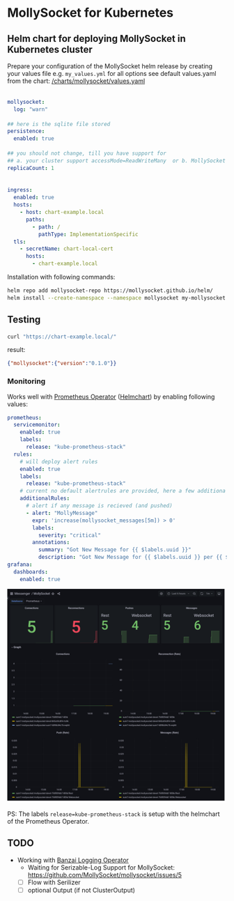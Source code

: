 # MollySocket for Kubernetes

## Helm chart for deploying MollySocket in Kubernetes cluster

Prepare your configuration of the MollySocket helm release by creating your values file e.g. `my_values.yml`
for all options see default values.yaml from the chart: [/charts/mollysocket/values.yaml](/charts/mollysocket/values.yaml)

```yaml

mollysocket:
  log: "warn"

## here is the sqlite file stored
persistence:
  enabled: true

## you should not change, till you have support for
## a. your cluster support accessMode=ReadWriteMany  or b. MollySocket support external databases
replicaCount: 1


ingress:
  enabled: true
  hosts:
    - host: chart-example.local
      paths:
        - path: /
          pathType: ImplementationSpecific
  tls:
    - secretName: chart-local-cert
      hosts:
        - chart-example.local
```

Installation with following commands:

```bash
helm repo add mollysocket-repo https://mollysocket.github.io/helm/
helm install --create-namespace --namespace mollysocket my-mollysocket mollysocket-repo/mollysocket -f my_values.yml
```

## Testing

```bash
curl "https://chart-example.local/"
```

result:
  
```json
{"mollysocket":{"version":"0.1.0"}}
```

### Monitoring

Works well with [Prometheus Operator](https://prometheus-operator.dev/) ([Helmchart](https://artifacthub.io/packages/helm/prometheus-community/kube-prometheus-stack)) by enabling following values:

```yaml
prometheus:
  servicemonitor:
    enabled: true
    labels:
      release: "kube-prometheus-stack"
  rules:
    # will deploy alert rules
    enabled: true
    labels:
      release: "kube-prometheus-stack"
    # current no default alertrules are provided, here a few additiona examples:
    additionalRules:
      # alert if any message is recieved (and pushed)
      - alert: "MollyMessage"
        expr: 'increase(mollysocket_messages[5m]) > 0'
        labels: 
          severity: "critical"
        annotations:
          summary: "Got New Message for {{ $labels.uuid }}"
          description: "Got New Message for {{ $labels.uuid }} per {{ $labels.type }} count: {{ $value }}"
grafana:
  dashboards:
    enabled: true
```

![Grafana Dashboard of MollySocket](charts/mollysocket/docs/grafana-mollysocket-default.png)

PS: The labels `release=kube-prometheus-stack` is setup with the helmchart of the Prometheus Operator.

## TODO

- Working with [Banzai Logging Operator](https://banzaicloud.com/docs/one-eye/logging-operator/)
  - Waiting for Serizable-Log Support for MollySocket: https://github.com/MollySocket/mollysocket/issues/5
  - [ ] Flow with Serilizer
  - [ ] optional Output (if not ClusterOutput)